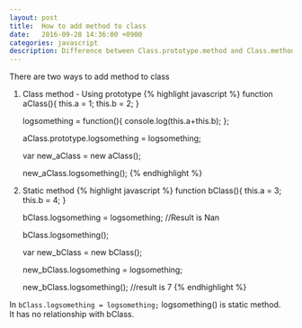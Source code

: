 ```yaml
---
layout: post
title:  How to add method to class
date:   2016-09-28 14:36:00 +0900
categories: javascript
description: Difference between Class.prototype.method and Class.method
---
```


There are two ways to add method to class<br>

1. Class method - Using prototype
{% highlight javascript %}
function aClass(){
        this.a = 1;
        this.b = 2;
    }

    logsomething = function(){
        console.log(this.a+this.b);
    };

    aClass.prototype.logsomething = logsomething;
    
    var new_aClass = new aClass();

    new_aClass.logsomething();
{% endhighlight %}



2. Static method
{% highlight javascript %}
    function bClass(){
        this.a = 3;
        this.b = 4;
    }

    bClass.logsomething = logsomething; //Result is Nan

    bClass.logsomething();

    var new_bClass = new bClass();

    new_bClass.logsomething = logsomething;

    new_bClass.logsomething();  //result is 7
{% endhighlight %}

In `bClass.logsomething = logsomething;` logsomething() is static method.<br>
It has no relationship with bClass.
